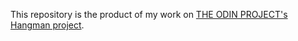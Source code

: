 This repository is the product of my work on [THE ODIN PROJECT's Hangman project](https://www.theodinproject.com/lessons/ruby-hangman).

